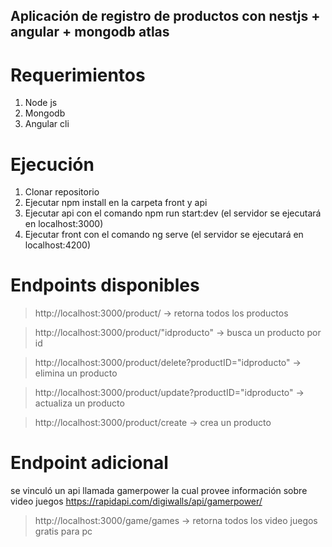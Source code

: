 ## Aplicación de registro de productos con nestjs + angular + mongodb atlas

# Requerimientos

1. Node js
2. Mongodb
3. Angular cli


# Ejecución
1. Clonar repositorio
2. Ejecutar npm install en la carpeta front y api
3. Ejecutar api con el comando npm run start:dev (el servidor se ejecutará en localhost:3000)
4. Ejecutar front con el comando ng serve (el servidor se ejecutará en localhost:4200)

# Endpoints disponibles

> http://localhost:3000/product/   -> retorna todos los productos

> http://localhost:3000/product/"idproducto" -> busca un producto por id

> http://localhost:3000/product/delete?productID="idproducto" -> elimina un producto

> http://localhost:3000/product/update?productID="idproducto" -> actualiza un producto

> http://localhost:3000/product/create -> crea un producto

# Endpoint adicional 

se vinculó un api llamada gamerpower la cual provee información sobre video juegos https://rapidapi.com/digiwalls/api/gamerpower/

> http://localhost:3000/game/games   -> retorna todos los video juegos gratis para pc

